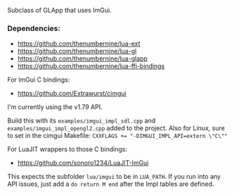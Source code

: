 Subclass of GLApp that uses ImGui.

### Dependencies:

- https://github.com/thenumbernine/lua-ext
- https://github.com/thenumbernine/lua-gl
- https://github.com/thenumbernine/lua-glapp
- https://github.com/thenumbernine/lua-ffi-bindings

For ImGui C bindings:
- https://github.com/Extrawurst/cimgui

I'm currently using the v1.79 API.

Build this with its `examples/imgui_impl_sdl.cpp` and `examples/imgui_impl_opengl2.cpp` added to the project.
Also for Linux, sure to set in the cimgui Makefile: `CXXFLAGS += "-DIMGUI_IMPL_API=extern \"C\""`

For LuaJIT wrappers to those C bindings:
- https://github.com/sonoro1234/LuaJIT-ImGui

This expects the subfolder `lua/imgui` to be in `LUA_PATH`.
If you run into any API issues, just add a `do return M end` after the Impl tables are defined.
